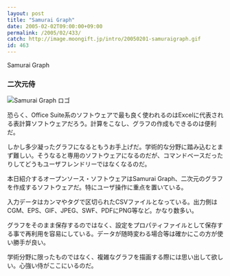 ```yaml
---
layout: post
title: "Samurai Graph"
date: 2005-02-02T09:00:00+09:00
permalink: /2005/02/433/
catch: http://image.moongift.jp/intro/20050201-samuraigraph.gif
id: 463
---
```

Samurai Graph  
<!--more-->

### 二次元侍
  

![Samurai Graph ロゴ](http://image.moongift.jp/intro/20050201-samuraigraph.gif "Samurai Graph ロゴ")

  

恐らく、Office Suite系のソフトウェアで最も良く使われるのはExcelに代表される表計算ソフトウェアだろう。計算をこなし、グラフの作成もできるのは便利だ。

  

しかし多少凝ったグラフになるともうお手上げだ。学術的な分野に踏み込むとまず難しい。そうなると専用のソフトウェアになるのだが、コマンドベースだったりしてどうもユーザフレンドリーではなくなるのだ。

  

本日紹介するオープンソース・ソフトウェアはSamurai Graph、二次元のグラフを作成するソフトウェアだ。特にユーザ操作に重点を置いている。

  

入力データはカンマやタグで区切られたCSVファイルとなっている。出力側はCGM、EPS、GIF、JPEG、SWF、PDFにPNG等など。かなり数多い。

  

グラフをそのまま保存するのではなく、設定をプロパティファイルとして保存する事で再利用を容易にしている。データが随時変わる場合等は確かにこの方が使い勝手が良い。

  

学術分野に限ったものではなく、複雑なグラフを描画する際には思い出して欲しい。心強い侍がここにいるのだ。

